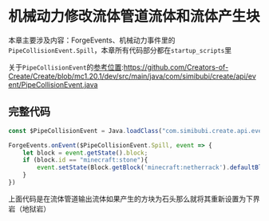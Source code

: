 # 机械动力修改流体管道流体和流体产生块
本章主要涉及内容：ForgeEvents、机械动力事件里的`PipeCollisionEvent.Spill`，本章所有代码部分都在`startup_scripts`里

关于`PipeCollisionEvent`的[参考位置](https://github.com/Creators-of-Create/Create/blob/mc1.20.1/dev/src/main/java/com/simibubi/create/api/event/PipeCollisionEvent.java):https://github.com/Creators-of-Create/Create/blob/mc1.20.1/dev/src/main/java/com/simibubi/create/api/event/PipeCollisionEvent.java

## 完整代码

```js
const $PipeCollisionEvent = Java.loadClass("com.simibubi.create.api.event.PipeCollisionEvent")

ForgeEvents.onEvent($PipeCollisionEvent.Spill, event => {
    let block = event.getState().block;
    if (block.id == "minecraft:stone"){
        event.setState(Block.getBlock('minecraft:netherrack').defaultBlockState())
    }
})
```

上面代码是在流体管道输出流体如果产生的方块为石头那么就将其重新设置为下界岩（地狱岩）